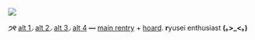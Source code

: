 ![](https://media.discordapp.net/attachments/955278858867843082/1211009649399300197/8c0ba560735539d50a6c2c3d641d8ec9.jpg?ex=65eca39f&is=65da2e9f&hm=4e6ffd53f512ae5f066be17b447e5bce65f8850008ea089df1247332413740ce&=&format=webp&width=537&height=600)

**੭୧** [alt 1](https://github.com/VITOPLUSHIE)◞ [alt 2](https://github.com/ryusei-shidou)◞ [alt 3](https://github.com/enneagram-six)◞ [alt 4](https://github.com/enneagram-six) **—** [main rentry](https://rentry.co/ryusei-plushie) + [hoard](https://rentry.co/iphone-destroyer). **r**yusei enthusiast **(｡>_<｡)**

